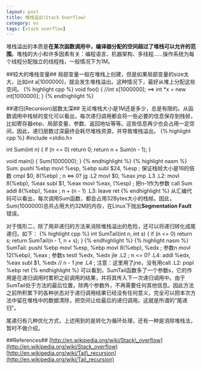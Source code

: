 ```yaml
---
layout: post
title: 堆栈溢出(Stack Overflow)
category: os
tags: [stack overflow]
---
```


堆栈溢出的本质是**在某次函数调用中，编译器分配的空间超过了堆栈可以允许的范围**。堆栈的大小和许多因素有关：编程语言、机器架构、多线程……操作系统为每个线程分配独立的线程栈，一般情况下为1M。

##较大的堆栈变量##
局部变量一般在堆栈上创建，但是如果局部变量的size太大，比如int a[1000000]，就会发生堆栈溢出。这种情况下，最好从堆上分配这些空间。
{% highlight cpp %}
void foo()
{
    //int x[1000000]; ==>
    int *x = new int[1000000];
}
{% endhighlight %}

##递归(Recursion)层数太深##
无论堆栈大小是1M还是多少，总是有限的。从函数调用中栈帧的变化可以看出，每次递归调用都会将一些必要的信息保存到栈帧，比如寄存器ebp、局部变量、参数、返回地址等等。这些信息再少也会占用一定空间，因此，递归层数过深最终会耗尽堆栈资源，并导致堆栈溢出。
{% highlight cpp %}
#include <stdio.h>

int Sum(int n)
{
    if (n <= 0)
        return 0;
    return n + Sum(n - 1);
}

void main()
{
    Sum(1000000);
}
{% endhighlight %}
{% highlight nasm %}
Sum:
    pushl   %ebp
    movl    %esp, %ebp
    subl    $24, %esp ; 保证栈帧大小是16的倍数
    cmpl    $0, 8(%ebp) ; n <=> 0?
    jg  .L2
    movl    $0, %eax
    jmp .L3
.L2:
    movl    8(%ebp), %eax
    subl    $1, %eax
    movl    %eax, (%esp) ; 把n-1作为参数
    call    Sum
    addl    8(%ebp), %eax ; n + (n - 1)
.L3:
    leave
    ret
{% endhighlight %}
从汇编代码可以看出，每次调用Sum函数，都会占用32Bytes大小的栈帧。因此，Sum(1000000)总共占用大约32M的内存，在Linux下抛出**Segmentation Fault**错误。

对于情形二，除了用非递归的方法来消除堆栈溢出的危险，还可以将递归转化成尾递归，如下：
{% highlight cpp %}
int SumTail(int n, int s)
{
    if (n <= 0)
        return s;
    return SumTail(n - 1, n + s);
}
{% endhighlight %}
{% highlight nasm %}
SumTail:
    pushl   %ebp
    movl    %esp, %ebp
    movl    8(%ebp), %edx ; 参数n
    movl    12(%ebp), %eax ; 参数s
    testl   %edx, %edx
    jle .L2 ; n <= 0?
.L4:
    addl    %edx, %eax
    subl    $1, %edx // n - 1
    jne .L4 ; 注意：这里用了jne，没有用call
.L2:
    popl    %ebp
    ret
{% endhighlight %}
可以看到，SumTail函数多了一个参数s，它的作用是在递归调用时累积之前调用的结果，并将其传入下一次递归调用中。由于SumTail处于方法的最后位置，除两个参数外，不再需要任何其他信息。因此方法之前所积累下的各种状态对于递归调用结果已经没有任何意义，完全可以把本次方法中留在堆栈中的数据清除，把空间让给最后的递归调用。这就是所谓的“尾递归”。

尾递归有几种优化方式，上述用到的是转化为循环处理，还有一种是消除堆栈法，暂时不做介绍。

##References##
[http://en.wikipedia.org/wiki/Stack\_overflow](http://en.wikipedia.org/wiki/Stack_overflow)  
[http://en.wikipedia.org/wiki/Tail\_recursion](http://en.wikipedia.org/wiki/Tail_recursion)
